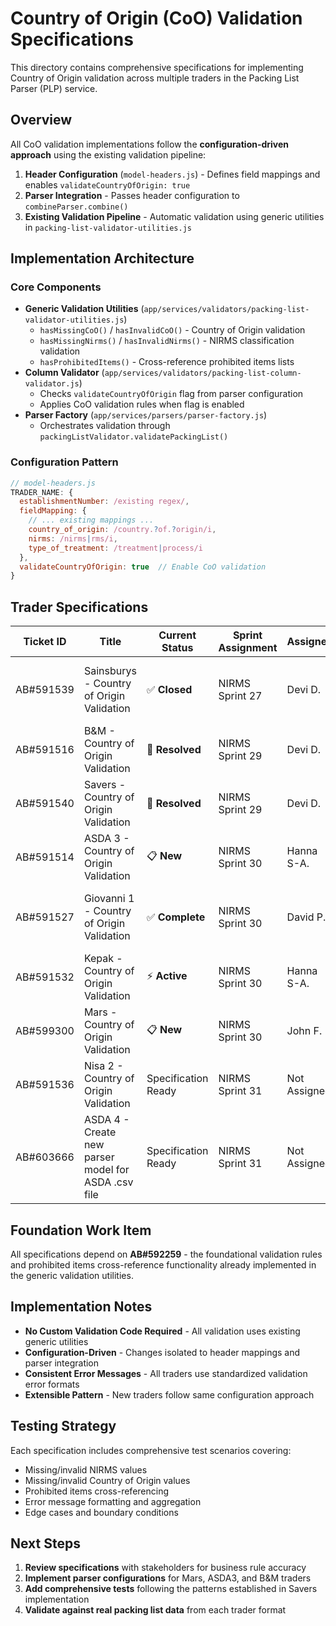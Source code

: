 # Country of Origin (CoO) Validation Specifications

This directory contains comprehensive specifications for implementing Country of Origin validation across multiple traders in the Packing List Parser (PLP) service.

## Overview

All CoO validation implementations follow the **configuration-driven approach** using the existing validation pipeline:

1. **Header Configuration** (`model-headers.js`) - Defines field mappings and enables `validateCountryOfOrigin: true`
2. **Parser Integration** - Passes header configuration to `combineParser.combine()`
3. **Existing Validation Pipeline** - Automatic validation using generic utilities in `packing-list-validator-utilities.js`

## Implementation Architecture

### Core Components

- **Generic Validation Utilities** (`app/services/validators/packing-list-validator-utilities.js`)
  - `hasMissingCoO()` / `hasInvalidCoO()` - Country of Origin validation
  - `hasMissingNirms()` / `hasInvalidNirms()` - NIRMS classification validation
  - `hasProhibitedItems()` - Cross-reference prohibited items lists
- **Column Validator** (`app/services/validators/packing-list-column-validator.js`)
  - Checks `validateCountryOfOrigin` flag from parser configuration
  - Applies CoO validation rules when flag is enabled
- **Parser Factory** (`app/services/parsers/parser-factory.js`)
  - Orchestrates validation through `packingListValidator.validatePackingList()`

### Configuration Pattern

```javascript
// model-headers.js
TRADER_NAME: {
  establishmentNumber: /existing regex/,
  fieldMapping: {
    // ... existing mappings ...
    country_of_origin: /country.?of.?origin/i,
    nirms: /nirms|rms/i,
    type_of_treatment: /treatment|process/i
  },
  validateCountryOfOrigin: true  // Enable CoO validation
}
```

## Trader Specifications

| Ticket ID | Title                                               | Current Status      | Sprint Assignment | Assignee     | Specification File                                                                       |
| --------- | --------------------------------------------------- | ------------------- | ----------------- | ------------ | ---------------------------------------------------------------------------------------- |
| AB#591539 | Sainsburys - Country of Origin Validation           | ✅ **Closed**       | NIRMS Sprint 27   | Devi D.      | [AB591539-sainsburys-coo-validation-spec.md](AB591539-sainsburys-coo-validation-spec.md) |
| AB#591516 | B&M - Country of Origin Validation                  | 🔄 **Resolved**     | NIRMS Sprint 29   | Devi D.      | [AB591516-bandm-coo-validation-spec.md](AB591516-bandm-coo-validation-spec.md)           |
| AB#591540 | Savers - Country of Origin Validation               | 🔄 **Resolved**     | NIRMS Sprint 29   | Devi D.      | [AB591540-savers-coo-validation-spec.md](AB591540-savers-coo-validation-spec.md)         |
| AB#591514 | ASDA 3 - Country of Origin Validation               | 📋 **New**          | NIRMS Sprint 30   | Hanna S-A.   | [AB591514-asda3-coo-validation-spec.md](AB591514-asda3-coo-validation-spec.md)           |
| AB#591527 | Giovanni 1 - Country of Origin Validation           | ✅ **Complete**     | NIRMS Sprint 30   | David P.     | [AB591527-giovanni1-coo-validation-spec.md](AB591527-giovanni1-coo-validation-spec.md)   |
| AB#591532 | Kepak - Country of Origin Validation                | ⚡ **Active**       | NIRMS Sprint 30   | Hanna S-A.   | [AB591532-kepak-coo-validation-spec.md](AB591532-kepak-coo-validation-spec.md)           |
| AB#599300 | Mars - Country of Origin Validation | 📋 **New** | NIRMS Sprint 30 | John F. | [AB599300-mars-coo-validation-spec.md](AB599300-mars-coo-validation-spec.md) |
| AB#591536 | Nisa 2 - Country of Origin Validation | Specification Ready | NIRMS Sprint 31 | Not Assigned | [AB591536-nisa2-coo-validation-spec.md](AB591536-nisa2-coo-validation-spec.md) |
| AB#603666 | ASDA 4 - Create new parser model for ASDA .csv file | Specification Ready | NIRMS Sprint 31 | Not Assigned | [AB603666-asda4-coo-validation-spec.md](AB603666-asda4-coo-validation-spec.md) |

## Foundation Work Item

All specifications depend on **AB#592259** - the foundational validation rules and prohibited items cross-reference functionality already implemented in the generic validation utilities.

## Implementation Notes

- **No Custom Validation Code Required** - All validation uses existing generic utilities
- **Configuration-Driven** - Changes isolated to header mappings and parser integration
- **Consistent Error Messages** - All traders use standardized validation error formats
- **Extensible Pattern** - New traders follow same configuration approach

## Testing Strategy

Each specification includes comprehensive test scenarios covering:

- Missing/invalid NIRMS values
- Missing/invalid Country of Origin values
- Prohibited items cross-referencing
- Error message formatting and aggregation
- Edge cases and boundary conditions

## Next Steps

1. **Review specifications** with stakeholders for business rule accuracy
2. **Implement parser configurations** for Mars, ASDA3, and B&M traders
3. **Add comprehensive tests** following the patterns established in Savers implementation
4. **Validate against real packing list data** from each trader format
